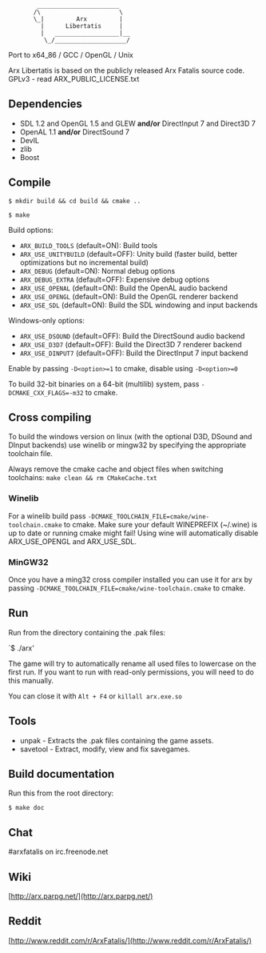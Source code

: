             _______________________
           /\                      \
           \_|         Arx         |
             |      Libertatis     |
             |   __________________|__
              \_/____________________/


Port to x64_86 / GCC / OpenGL / Unix

Arx Libertatis is based on the publicly released Arx Fatalis source code.
GPLv3 - read ARX_PUBLIC_LICENSE.txt

## Dependencies

* SDL 1.2 and OpenGL 1.5 and GLEW **and/or** DirectInput 7 and Direct3D 7
* OpenAL 1.1 **and/or** DirectSound 7
* DevIL
* zlib
* Boost

## Compile

`$ mkdir build && cd build && cmake ..`

`$ make`

Build options:

* `ARX_BUILD_TOOLS` (default=ON): Build tools
* `ARX_USE_UNITYBUILD` (default=OFF): Unity build (faster build, better optimizations but no incremental build)
* `ARX_DEBUG` (default=ON): Normal debug options
* `ARX_DEBUG_EXTRA` (default=OFF): Expensive debug options
* `ARX_USE_OPENAL` (default=ON): Build the OpenAL audio backend
* `ARX_USE_OPENGL` (default=ON): Build the OpenGL renderer backend
* `ARX_USE_SDL` (default=ON): Build the SDL windowing and input backends

Windows-only options:

* `ARX_USE_DSOUND` (default=OFF): Build the DirectSound audio backend
* `ARX_USE_D3D7` (default=OFF): Build the Direct3D 7 renderer backend
* `ARX_USE_DINPUT7` (default=OFF): Build the DirectInput 7 input backend

Enable by passing `-D<option>=1` to cmake, disable using `-D<option>=0`

To build 32-bit binaries on a 64-bit (multilib) system, pass `-DCMAKE_CXX_FLAGS=-m32` to cmake.

## Cross compiling

To build the windows version on linux (with the optional D3D, DSound and DInput backends) use winelib or mingw32 by specifying the appropriate toolchain file.

Always remove the cmake cache and object files when switching toolchains: `make clean && rm CMakeCache.txt`

### Winelib

For a winelib build pass `-DCMAKE_TOOLCHAIN_FILE=cmake/wine-toolchain.cmake` to cmake.
Make sure your default WINEPREFIX (~/.wine)  is up to date or running cmake might fail!
Using wine will automatically disable ARX_USE_OPENGL and ARX_USE_SDL.

### MinGW32

Once you have a ming32 cross compiler installed you can use it for arx by passing `-DCMAKE_TOOLCHAIN_FILE=cmake/wine-toolchain.cmake` to cmake.

## Run

Run from the directory containing the .pak files:

`$ ./arx'

The game will try to automatically rename all used files to lowercase on the first run. If you want to run with read-only permissions, you will need to do this manually.

You can close it with `Alt + F4` or `killall arx.exe.so`

## Tools

* unpak - Extracts the .pak files containing the game assets.
* savetool - Extract, modify, view and fix savegames.

## Build documentation

Run this from the root directory:

`$ make doc`

## Chat

\#arxfatalis on irc.freenode.net

## Wiki

[http://arx.parpg.net/](http://arx.parpg.net/)

## Reddit

[http://www.reddit.com/r/ArxFatalis/](http://www.reddit.com/r/ArxFatalis/)
